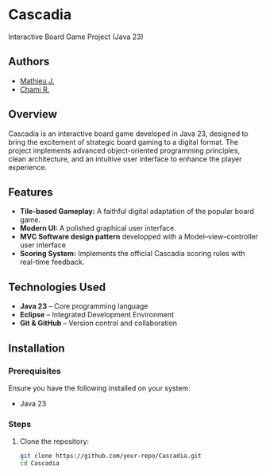 # Cascadia  
Interactive Board Game Project (Java 23)

## Authors  
- [Mathieu J.](https://github.com/Zenomium)  
- [Chami R.](https://github.com/RaedChami)  

## Overview  
Cascadia is an interactive board game developed in Java 23, designed to bring the excitement of strategic board gaming to a digital format. The project implements advanced object-oriented programming principles, clean architecture, and an intuitive user interface to enhance the player experience.

## Features  
-  **Tile-based Gameplay:** A faithful digital adaptation of the popular board game.  
-  **Modern UI:** A polished graphical user interface.
-  **MVC Software design pattern** developped with a Model–view–controller user interface
-  **Scoring System:** Implements the official Cascadia scoring rules with real-time feedback.

## Technologies Used  
- **Java 23** – Core programming language  
- **Eclipse** – Integrated Development Environment  
- **Git & GitHub** – Version control and collaboration  

## Installation  
### Prerequisites  
Ensure you have the following installed on your system:  
- Java 23  

### Steps  
1. Clone the repository:  
   ```sh
   git clone https://github.com/your-repo/Cascadia.git
   cd Cascadia
